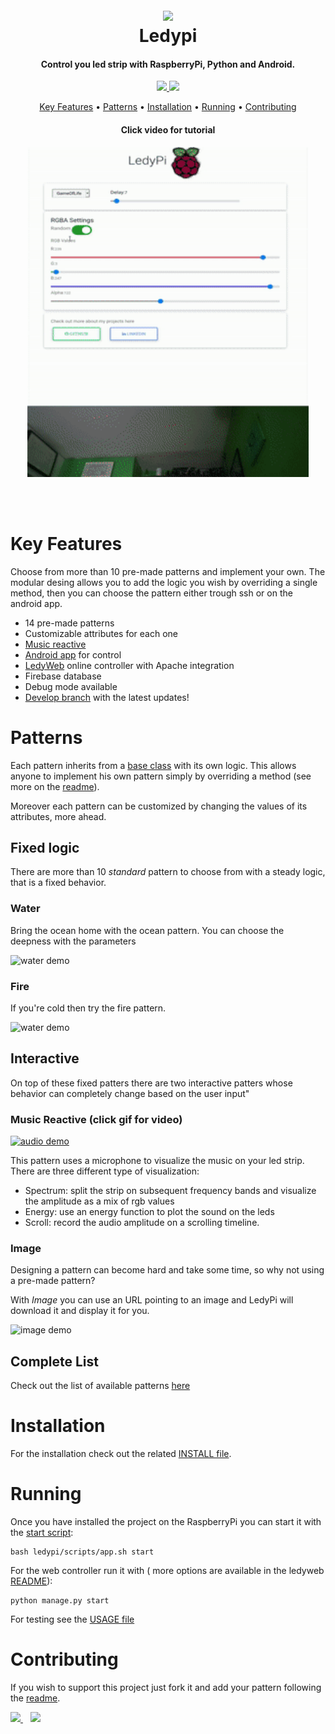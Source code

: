 <h1 align="center">
  <br>
    <img src="Resources/logo.png"  width="250"></a>
  <br>
  Ledypi
</h1>

<h4 align="center">Control you led strip with  RaspberryPi, Python and Android</a>.</h4>

<p align="center">
  <a href="https://www.python.org/">
    <img src="https://forthebadge.com/images/badges/made-with-python.svg"
         a>
  </a>
  <a href="https://forthebadge.com/images/badges/built-with-love.svg">
      <img src="https://forthebadge.com/images/badges/built-with-love.svg">
  </a>

</p>

<p align="center">
  <a href="#key-features">Key Features</a> •
  <a href="#Patterns">Patterns</a> •
  <a href="#Installation">Installation</a> •
  <a href="#Running">Running</a> •
  <a href="#Contributing">Contributing</a>
</p>

<h4 align="center">
  Click video for tutorial 
</h4>

<p align="center" 
    href="https://youtu.be/c0NvfBiJOkw">
    <img src="Resources/tutorials/ledyweb_tutorial.gif"  width="450" >
</p>


<br>
<br>


# Key Features
Choose from more than 10 pre-made patterns and implement your own.
The modular desing allows you to add the logic you wish by overriding a single method, then you can choose the pattern either trough ssh or on the android app.

- 14 pre-made patterns
- Customizable attributes for each one
- [Music reactive](#music-reactive-click-gif-for-video) 
- [Android app](AppInventor) for control 
- [LedyWeb](https://github.com/nicofirst1/ledyweb) online controller with Apache integration
- Firebase database
- Debug mode available 
- [Develop branch](https://github.com/nicofirst1/ledypi/tree/develop) with the latest updates!

# Patterns
Each pattern inherits from a [base class](src/patterns/default.py) with its own logic. This allows anyone to implement his own pattern simply by overriding a method (see more on the [readme](patterns/README.md)).

Moreover each pattern can be customized by changing the values of its attributes, more ahead.

## Fixed logic
There are more than 10 _standard_ pattern to choose from with a steady logic, that is a fixed behavior.

### Water

Bring the ocean home with the ocean pattern. You can choose the deepness with the parameters

![water demo](Resources/patterns/water_demo.gif)

### Fire

If you're cold then try the fire pattern.

![water demo](Resources/patterns/fire_demo.gif)




## Interactive
On top of these fixed patters there are two interactive patters whose behavior can completely change based on the user input"

### Music Reactive (click gif for video)
[![audio demo](Resources/patterns/audio_demo.gif)](https://youtu.be/7PXDBr3uZmA) 

This pattern uses a microphone to visualize the music on your led strip. There are three different type of visualization:
- Spectrum: split the strip on subsequent frequency bands and visualize the amplitude as a mix of rgb values
- Energy: use an energy function to plot the sound on the leds
- Scroll: record the audio amplitude on a scrolling timeline.


### Image
Designing a pattern can become hard and take some time, so why not using a pre-made pattern?

With _Image_ you can use an URL pointing to an image and LedyPi will download it and display it for you.

![image demo](Resources/patterns/image_demo.gif)

## Complete List
Check out the list of available patterns [here](markdowns/PATTERNS.md)

# Installation 
For the installation check out the related [INSTALL file](markdowns/INSTALL.md).

# Running 
Once you have installed the project on the RaspberryPi you can start it with the [start script](scripts):
```shell script
bash ledypi/scripts/app.sh start
```

For the web controller run it with ( more options are available in the ledyweb [README](ledyweb/README.md)):
```shell script
python manage.py start
```

For testing see the [USAGE file](markdowns/USAGE.md)

# Contributing
If you wish to support this project just fork it and add your pattern following the [readme](src/patterns/README.md).

<a href="https://paypal.me/dizzi17">
  <img src="https://img.shields.io/badge/-donate-0079C1.svg?style=for-the-badge&logo=paypal">
</a>
&nbsp;&nbsp
<a href="https://www.linkedin.com/in/nicol%C3%B2-brandizzi-04091b153/">
  <img src="https://img.shields.io/badge/-LinkedIn-2867b2.svg?style=for-the-badge&logo=linkedin">
</a>